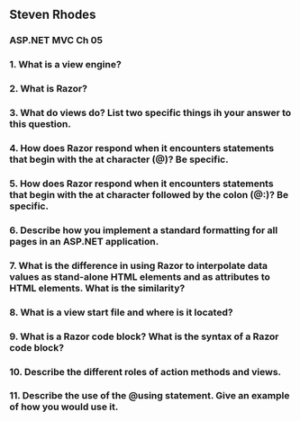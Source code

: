 ## Steven Rhodes
### ASP.NET MVC Ch 05

### 1. What is a view engine?


### 2. What is Razor?


### 3. What do views do? List two specific things ih your answer to this question.


### 4. How does Razor respond when it encounters statements that begin with the at character (@)? Be specific.


### 5. How does Razor respond when it encounters statements that begin with the at character followed by the colon (@:)? Be specific.


### 6. Describe how you implement a standard formatting for all pages in an ASP.NET application.


### 7. What is the difference in using Razor to interpolate data values as stand-alone HTML elements and as attributes to HTML elements. What is the similarity?


### 8. What is a view start file and where is it located?


### 9. What is a Razor code block? What is the syntax of a Razor code block?


### 10. Describe the different roles of action methods and views.


### 11. Describe the use of the @using statement. Give an example of how you would use it.
